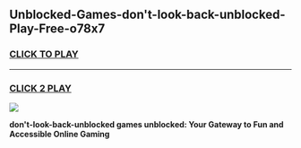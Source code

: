 
## Unblocked-Games-don't-look-back-unblocked-Play-Free-o78x7
<h3>
<a href="https://premium76.site?title=don't-look-back-unblocked&ref=10A">CLICK TO PLAY</a></h3>
<hr>

<h3>
<a href="https://premium76.site?title=don't-look-back-unblocked&ref=10A">CLICK 2 PLAY</a>
  
</h3>

<a href="https://premium76.site?title=don't-look-back-unblocked&ref=10A"><img src="https://clearcache.store/games.png"></a>


**don't-look-back-unblocked games unblocked: Your Gateway to Fun and Accessible Online Gaming**
